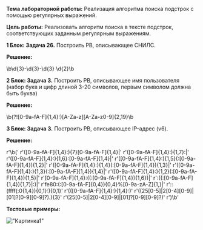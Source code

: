 <b>Тема лабораторной работы:</b> Реализация алгоритма поиска подстрок с помощью регулярных выражений.

<b>Цель работы:</b> Реализовать алгоритм поиска в тексте подстрок, соответствующих заданным регулярным выражениям.

 

<b>1 Блок: Задача 26.</b> Построить РВ, описывающее СНИЛС.

<b>Решение:</b>

\b\d{3}-\d{3}-\d{3} \d{2}\b

<b>2 Блок: Задача 3.</b> Построить РВ, описывающее имя пользователя (набор букв и цифр длиной 3-20 символов, первым символом должна быть буква)

<b>Решение:</b>

\b(?![0-9a-fA-F]{1,4}:)[A-Za-z][A-Za-z0-9]{2,19}\b

<b>3 Блок: Задача 3.</b> Построить РВ, описывающее IP-адрес (v6).

<b>Решение:</b>


r'\b('
r'([0-9a-fA-F]{1,4}:){7}[0-9a-fA-F]{1,4}|'
r'([0-9a-fA-F]{1,4}:){1,7}:|'
r'([0-9a-fA-F]{1,4}:){1,6}:[0-9a-fA-F]{1,4}|'
r'([0-9a-fA-F]{1,4}:){1,5}(:[0-9a-fA-F]{1,4}){1,2}|'
r'([0-9a-fA-F]{1,4}:){1,4}(:[0-9a-fA-F]{1,4}){1,3}|'
r'([0-9a-fA-F]{1,4}:){1,3}(:[0-9a-fA-F]{1,4}){1,4}|'
r'([0-9a-fA-F]{1,4}:){1,2}(:[0-9a-fA-F]{1,4}){1,5}|'
r'[0-9a-fA-F]{1,4}:((:[0-9a-fA-F]{1,4}){1,6})|'
r':((:[0-9a-fA-F]{1,4}){1,7}|:)|'
r'fe80:(:[0-9a-fA-F]{0,4}){0,4}%[0-9a-zA-Z]{1,}|'
r'::(ffff(:0{1,4}){0,1}:){0,1}'
r'(([0-9a-fA-F]{1,4}:){1,4}:)'
r'((25[0-5]|2[0-4][0-9]|[01]?[0-9][0-9]?)\.){3}'
r'(25[0-5]|2[0-4][0-9]|[01]?[0-9][0-9]?)'
r')\b'


<b>Тестовые примеры:</b>

!["Картинка1"]("Картинка1")
